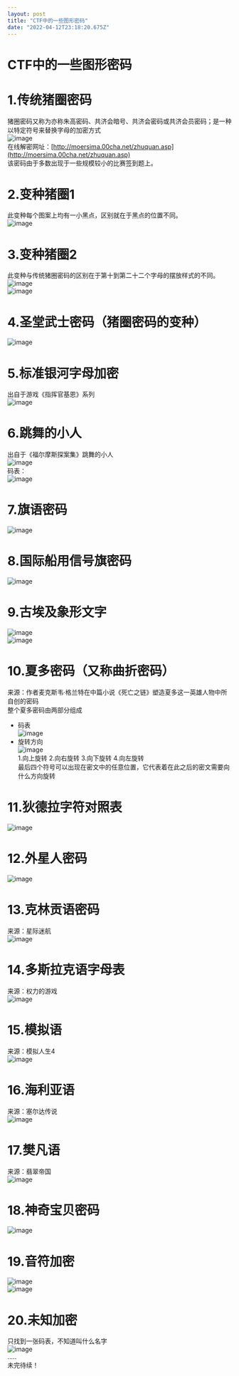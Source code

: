 ```yaml
---
layout: post
title: "CTF中的一些图形密码"
date: "2022-04-12T23:18:20.675Z"
---
```

CTF中的一些图形密码
===========

1.传统猪圈密码
========

猪圈密码又称为亦称朱高密码、共济会暗号、共济会密码或共济会员密码；是一种以特定符号来替换字母的加密方式  
![image](https://img2022.cnblogs.com/blog/2643789/202204/2643789-20220412183247511-1046252160.png)  
在线解密网址：[http://moersima.00cha.net/zhuquan.asp](http://moersima.00cha.net/zhuquan.asp)  
该密码由于多数出现于一些规模较小的比赛签到题上。

2.变种猪圈1
=======

此变种每个图案上均有一小黑点，区别就在于黑点的位置不同。  
![image](https://img2022.cnblogs.com/blog/2643789/202204/2643789-20220412183330303-1814411128.png)

3.变种猪圈2
=======

此变种与传统猪圈密码的区别在于第十到第二十二个字母的摆放样式的不同。  
![image](https://img2022.cnblogs.com/blog/2643789/202204/2643789-20220412185043160-1341684060.png)  
![image](https://img2022.cnblogs.com/blog/2643789/202204/2643789-20220412183622815-2121228145.png)

4.圣堂武士密码（猪圈密码的变种）
=================

![image](https://img2022.cnblogs.com/blog/2643789/202204/2643789-20220412185801020-1048076578.png)

5.标准银河字母加密
==========

出自于游戏《指挥官基恩》系列  
![image](https://img2022.cnblogs.com/blog/2643789/202204/2643789-20220412185944622-523287134.png)

6.跳舞的小人
=======

出自于《福尔摩斯探案集》跳舞的小人  
![image](https://img2022.cnblogs.com/blog/2643789/202204/2643789-20220412213938584-398264519.png)  
码表：  
![image](https://img2022.cnblogs.com/blog/2643789/202204/2643789-20220412214019800-1674179488.png)

7.旗语密码
======

![image](https://img2022.cnblogs.com/blog/2643789/202204/2643789-20220412214643604-1189029826.png)

8.国际船用信号旗密码
===========

![image](https://img2022.cnblogs.com/blog/2643789/202204/2643789-20220412214925368-1777834753.png)

9.古埃及象形文字
=========

![image](https://img2022.cnblogs.com/blog/2643789/202204/2643789-20220412215407708-1967016282.png)  
![image](https://img2022.cnblogs.com/blog/2643789/202204/2643789-20220412215420563-924413180.png)

10.夏多密码（又称曲折密码）
===============

来源：作者麦克斯韦·格兰特在中篇小说《死亡之链》塑造夏多这一英雄人物中所自创的密码  
整个夏多密码由两部分组成

*   码表  
    ![image](https://img2022.cnblogs.com/blog/2643789/202204/2643789-20220412220443963-590276514.png)
*   旋转方向  
    ![image](https://img2022.cnblogs.com/blog/2643789/202204/2643789-20220412220502965-1835940966.png)  
    1.向上旋转 2.向右旋转 3.向下旋转 4.向左旋转  
    最后四个符号可以出现在密文中的任意位置，它代表着在此之后的密文需要向什么方向旋转

11.狄德拉字符对照表
===========

![image](https://img2022.cnblogs.com/blog/2643789/202204/2643789-20220412221545089-262623110.png)

12.外星人密码
========

![image](https://img2022.cnblogs.com/blog/2643789/202204/2643789-20220412225257979-1647449554.png)

13.克林贡语密码
=========

来源：星际迷航  
![image](https://img2022.cnblogs.com/blog/2643789/202204/2643789-20220412222608444-1434271480.png)

14.多斯拉克语字母表
===========

来源：权力的游戏  
![image](https://img2022.cnblogs.com/blog/2643789/202204/2643789-20220412222742631-109918880.png)

15.模拟语
======

来源：模拟人生4  
![image](https://img2022.cnblogs.com/blog/2643789/202204/2643789-20220412223318780-467903636.png)

16.海利亚语
=======

来源：塞尔达传说  
![image](https://img2022.cnblogs.com/blog/2643789/202204/2643789-20220412223530851-1730817793.png)

17.樊凡语
======

来源：翡翠帝国  
![image](https://img2022.cnblogs.com/blog/2643789/202204/2643789-20220412223749867-2077724763.png)

18.神奇宝贝密码
=========

![image](https://img2022.cnblogs.com/blog/2643789/202204/2643789-20220412224401865-1930324857.png)

19.音符加密
=======

![image](https://img2022.cnblogs.com/blog/2643789/202204/2643789-20220412224614882-723846320.png)  
![image](https://img2022.cnblogs.com/blog/2643789/202204/2643789-20220412224624867-832389225.png)

20.未知加密
=======

只找到一张码表，不知道叫什么名字  
![image](https://img2022.cnblogs.com/blog/2643789/202204/2643789-20220412224920417-440867205.png)  
.....  
未完待续！